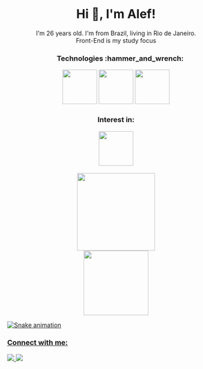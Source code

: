 <h1 align="center">Hi 👋, I'm Alef!</h1>

<p align="center">
I'm 26 years old. I'm from Brazil, living in Rio de Janeiro.
<br/>
Front-End is my study focus
</p>

<div align="center">
<h3>&nbsp;&nbsp;&nbsp;&nbsp;&nbsp;Technologies :hammer_and_wrench:</h3>
<img height="80em" src="https://cdn.jsdelivr.net/gh/devicons/devicon/icons/html5/html5-original.svg" />
<img height="80em" src="https://cdn.jsdelivr.net/gh/devicons/devicon/icons/css3/css3-original.svg" />
<img height="80em" src="https://cdn.jsdelivr.net/gh/devicons/devicon/icons/javascript/javascript-original.svg" />
          
</div>

<div align="center">
<h3>Interest in:</h3>
<img height="80em"  src="https://cdn.jsdelivr.net/gh/devicons/devicon/icons/react/react-original.svg" />
          
 </div>

<br/>

<div align="center">
<a href="https://github.com/AlefWarchon">
<img height="180em" src="https://github-readme-stats.vercel.app/api?username=AlefWarchon&show_icons=true&theme=dracula&include_all_commits=true&count_private=true"/>
<br/>
<img height="150em" src="https://github-readme-stats.vercel.app/api/top-langs/?username=AlefWarchon&layout=compact&langs_count=7&theme=dracula"/>
</div>

![Snake animation](https://github.com/seu-usuário-aqui/seu-usuário-aqui/blob/output/github-contribution-grid-snake.svg)

<div>
<h3>Connect with me:</h3>
<a href="https://www.linkedin.com/in/alef-warchon-400571245/" target="_blank"><img 
src="https://img.shields.io/badge/-LinkedIn-%230077B5?style=for-the-badge&logo=linkedin&logoColor=white" target="_blank" />
</a>
<a href="https://www.youtube.com/channel/UC8NcQCGYRvwA5iB7lIy7rCg" target="_blank"><img 
src="https://img.shields.io/badge/YouTube-FF0000?style=for-the-badge&logo=youtube&logoColor=white" target="_blank" />
</a>
</div>
